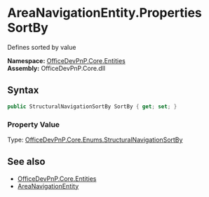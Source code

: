 # AreaNavigationEntity.Properties SortBy
Defines sorted by value  

**Namespace:** [OfficeDevPnP.Core.Entities](OfficeDevPnP.Core.Entities.md)  
**Assembly:** OfficeDevPnP.Core.dll  
## Syntax
```C#
public StructuralNavigationSortBy SortBy { get; set; }
```

### Property Value
Type: [OfficeDevPnP.Core.Enums.StructuralNavigationSortBy](OfficeDevPnP.Core.Enums.StructuralNavigationSortBy.md)  

## See also
- [OfficeDevPnP.Core.Entities](OfficeDevPnP.Core.Entities.md)
- [AreaNavigationEntity](OfficeDevPnP.Core.Entities.AreaNavigationEntity.md) 
